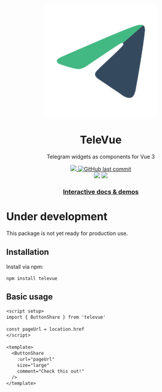<div align="center">
  <a href="https://github.com/skhrvg/televue">
    <img src="https://raw.githubusercontent.com/skhrvg/televue/master/docs/public/logo.svg" width="300">
  </a>
  <h1>TeleVue</h1>
  <p>Telegram widgets as components for Vue 3</p>
  <a href="https://www.npmjs.com/package/televue">
    <img src="https://img.shields.io/npm/v/televue?style=for-the-badge&logo=npm&label=latest&color=CB3837">
  </a>
  <a href="http://github.com/skhrvg/televue">
    <img alt="GitHub last commit" src="https://img.shields.io/github/last-commit/skhrvg/televue?color=181717&logo=github&style=for-the-badge">
  </a>
  <br>
  <img src="https://img.shields.io/npm/dependency-version/televue/peer/vue?style=for-the-badge&logo=vue.js&label=Vue&color=4FC08D&">
  <img src="https://img.shields.io/github/license/skhrvg/televue?style=for-the-badge">

  <a href="https://televue.skhr.vg">
    <h3>Interactive docs & demos</h3>
  </a>
</div>

# Under development
This package is not yet ready for production use.

## Installation

Install via npm:

```shell
npm install televue
```

## Basic usage

```vue
<script setup>
import { ButtonShare } from 'televue'

const pageUrl = location.href
</script>

<template>
  <ButtonShare
    :url="pageUrl"
    size="large"
    comment="Check this out!"
  />
</template>
```
